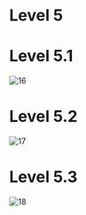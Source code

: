 # Level 5
# Level 5.1
![16](https://github.com/VisawaPRO/COM-LAB-I-LabSheet-Week-11/assets/144195555/d9649428-ca50-4ba1-a345-8c5a6ff3b188)
# Level 5.2
![17](https://github.com/VisawaPRO/COM-LAB-I-LabSheet-Week-11/assets/144195555/b16a1769-fe00-4ed1-8402-9893a47a94cc)
# Level 5.3
![18](https://github.com/VisawaPRO/COM-LAB-I-LabSheet-Week-11/assets/144195555/542d64fb-4b9e-424c-846e-abf12c3d3bd3)



